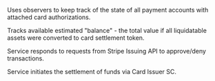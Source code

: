 Uses observers to keep track of the state of all payment accounts with attached card authorizations.

Tracks available estimated "balance" - the total value if all liquidatable assets were converted to card settlement token.

Service responds to requests from Stripe Issuing API to approve/deny transactions.

Service initiates the settlement of funds via Card Issuer SC.
